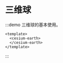 # 三维球

:::demo 三维球的基本使用。

```vue
<template>
  <cesium-earth>
  </cesium-earth>
</template>
```

:::
